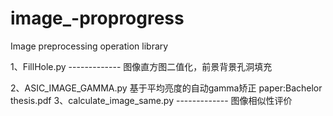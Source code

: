 # image_-proprogress
Image preprocessing operation library

1、FillHole.py        -------------     图像直方图二值化，前景背景孔洞填充

2、ASIC_IMAGE_GAMMA.py     基于平均亮度的自动gamma矫正
    paper:Bachelor thesis.pdf
3、calculate_image_same.py ------------- 图像相似性评价


